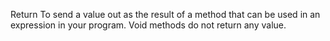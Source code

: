 Return
To send a value out as the result of a method that can be used in an expression in your program. Void methods do not return any value.
